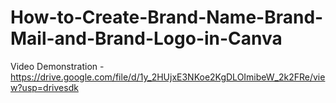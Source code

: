 # How-to-Create-Brand-Name-Brand-Mail-and-Brand-Logo-in-Canva

Video Demonstration - https://drive.google.com/file/d/1y_2HUjxE3NKoe2KgDLOImibeW_2k2FRe/view?usp=drivesdk
